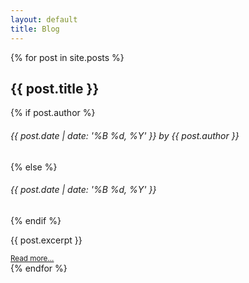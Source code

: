 ```yaml
---
layout: default
title: Blog
---
```


<div class="row row-cols-1">
{% for post in site.posts %}
 <div class="col border-bottom my-3 pb-3">
   <h2>{{ post.title }}</h2>
   {% if post.author %}
   <h6 class="text-muted">{{ post.date | date: '%B %d, %Y' }} by {{ post.author }}</h6>
   {% else %}
   <h6 class="text-muted">{{ post.date | date: '%B %d, %Y' }}</h6>
   {% endif %}
   <p>{{ post.excerpt }}</p>
   <a class="text-muted" href="{{ post.url }}"><small>Read more...</small></a>
 </div>
{% endfor %}
</div>
